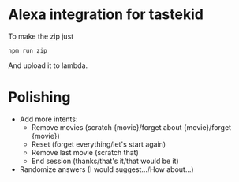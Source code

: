 # Alexa integration for tastekid

To make the zip just

    npm run zip

And upload it to lambda.

# Polishing

- Add more intents:
  - Remove movies (scratch {movie}/forget about {movie}/forget {movie})
  - Reset (forget everything/let's start again)
  - Remove last movie (scratch that)
  - End session (thanks/that's it/that would be it)
- Randomize answers (I would suggest.../How about...)
